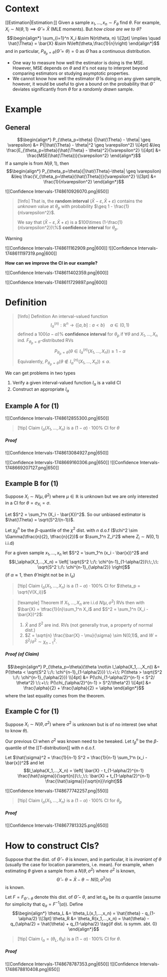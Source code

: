
# Context
[[Estimation|Estimation:]] Given a sample $x_1,...,x_n \sim F_\theta$ find $\theta$. For example, $X_i \sim N(\theta,1)\implies \hat{\Theta} = \bar{X}$ (MLE moments). But *how close are we to $\theta$?*   
$$\begin{align*}
\sum_{i=1}^n X_i &\sim N(n\theta, n) \\[2pt]
\implies \quad \hat{\Theta} = \bar{X} &\sim N\left(\theta,\frac{1}{n}\right)
\end{align*}$$
and in particular, $P_{\theta_p = \theta}(\hat{\Theta}= \theta)=0$ as $\hat{\Theta}$ has a continuous distribution.

- One way to measure how well the estimator is doing is the MSE. However, MSE depends on $\theta$ and it's not easy to interpret beyond comparing estimators or studying asymptotic properties.
- We cannot know how well the estimator $\hat{\Theta}$ is doing on any given sample, however, it would be useful to give a bound on the probability that $\hat{\Theta}$ deviates significantly from $\theta$ for a *randomly drawn* sample.

# Example
## General
$$\begin{align*}
P_{\theta_p=\theta} (|\hat{\Theta} - \theta| \geq \varepsilon) &= P(|\hat{\Theta} - \theta|^2 \geq \varepsilon^2) \\[4pt]
&\leq \frac{E_{\theta_p=\theta}(\hat{\Theta} - \theta)^2}{\varepsilon^2} \\[4pt]
&= \frac{MSE(\hat{\Theta})}{\varepsilon^2}
\end{align*}$$
If a sample is from $N(\theta,1)$, then
$$\begin{align*}
P_{\theta_p=\theta}(|\hat{\Theta}-\theta| \geq \varepsilon) &\leq \frac{V_{\theta_p=\theta}(\hat{\Theta})}{\varepsilon^2} \\[3pt]
&= \frac{1}{n\varepsilon^2}
\end{align*}$$

![[Confidence Intervals-1748610926070.png|650]]

>[!info]
>That is, the **random interval** $(\bar{X}-\varepsilon,\bar{X}+\varepsilon)$ contains the *unknown* value at $\theta_p$ with probability $\geq 1 - \frac{1}{n\varepsilon^2}$.
>
>We say that $(\bar{X}-\varepsilon,\bar{X}+\varepsilon)$ is a $100\times (1-\frac{1}{n\varepsilon^2})\%$ **confidence interval** for $\theta_p$.  

>[!warning]
>![[Confidence Intervals-1748611162909.png|600]]
>![[Confidence Intervals-1748611197319.png|600]]


**How can we improve the CI in our example?**

![[Confidence Intervals-1748611402359.png|600]]

![[Confidence Intervals-1748611729897.png|600]]


# Definition

>[!info] Definition
>An interval-valued function 
>$$I_\alpha^{(n)} : \mathbb{R}^n \to \{[a,b] : a<b\}\quad \alpha \in (0,1)$$
>defined a $100(a-\alpha)\%$ **confidence interval** for $\theta_p$ if $\forall \theta$ and $X_1,...,X_n$ ind. $F_{\theta_p = \theta}$-distributed RVs
>$$P_{\theta_p=\theta}(\theta\in I^{(n)}_\alpha(X_1,...,X_n)) \geq 1 - \alpha$$
>Equivalently, $P_{\theta_p=\theta}(\theta\not\in I^{(n)}_\alpha(X_1,...,X_n)) \leq  \alpha$.
>

We can get problems in two types
1. Verify a given interval-valued function $I_\alpha$ is a valid CI
2. Construct an appropriate $I_\alpha$

## Example A for (1)

![[Confidence Intervals-1748612855300.png|650]]

>[!tip] Claim
>$I_\alpha(X_1,...,X_n)$ is a $(1-\alpha)\cdot100\%$ CI for $\theta$
##### Proof

![[Confidence Intervals-1748613084927.png|650]]

![[Confidence Intervals-1748669160306.png|650]]
![[Confidence Intervals-1748669207127.png|650]]


## Example B for (1)

Suppose $X_i \sim N(\mu,\theta^2)$ where $\mu \in \mathbb{R}$ is unknown but we are only interested in a CI for $\theta = \sigma_{X_i}=\sigma$.

Let $S^2 = \sum_1^n (X_i - \bar{X})^2$. So our unbiased estimator is $\hat{\Theta} = \sqrt{S^2/(n-1)}$.

Let $\chi_\beta^n$ be the $\beta$-quantile of the $\chi^2$ dist. with $n$ d.o.f ($\chi^2 \sim \Gamma(\tfrac{n}{2}, \tfrac{n}{2})$ or $\sum_1^n Z_i^2$ where $Z_i \sim N(0,1)$ i.i.d)

For a given sample $x_1,...,x_n$ let $S^2 = \sum_1^n (x_i - \bar{x})^2$ and 
$$I_\alpha(X_1,...,X_n) = \left[ \sqrt{S^2 \:/\: \chi^{n-1}_{1-\alpha/2}}\:\:,\:\: \sqrt{S^2 \:/\: \chi^{n-1}_{\alpha/2}} \right]$$
(if $\alpha \approx 1$, then $\hat{\theta}$ might not be in $I_\alpha$) 

>[!tip] Claim
>$I_\alpha(X_1,...,X_n)$ is a $(1-\alpha)\cdot 100 \%$ CI for $\theta_p = \sqrt{V(X_i)}$

>[!example] Theorem
>If $X_1,...,X_n$ are i.i.d $N(\mu,\sigma^2)$ RVs then with $\bar{X} = \tfrac{1}{n}\sum_1^n X_i$ and $S^2 = \sum_1^n (X_i - \bar{X})^2$:
>1. $\bar{X}$ and $S^2$ are ind. RVs    (not generally true, a property of normal dist.)
>2. $Z = \sqrt{n} \frac{\bar{X} - \mu}{\sigma} \sim N(0,1)$, and $W = S^2/\sigma^2 \sim \chi^2_{n-1}$.

##### Proof (of Claim)
$$\begin{align*}
P_{\theta_p=\theta}(\theta \not\in I_\alpha(X_1,...,X_n)) &= P(\theta < \sqrt{S^2 \:/\: \chi^{n-1}_{1-\alpha/2}}) \:\:+\:\: P(\theta  > \sqrt{S^2 \:/\: \chi^{n-1}_{\alpha/2}}) \\[4pt]
&= P(\chi_{1-\alpha/2}^{n-1} < S^2/ \theta^2) \:\:+\:\: P(\chi_{\alpha/2}^{n-1} > S^2/\theta^2) \\[4pt]
&= \frac{\alpha}{2} + \frac{\alpha}{2} = \alpha
\end{align*}$$
where the last equality comes from the theorem.


## Example C for (1)

Suppose $X_i\sim N(\theta,\sigma^2)$ where $\sigma^2$ is unknown but is of no interest (we what to know $\theta$).

Our previous CI when $\sigma^2$ was known need to be tweaked. Let $t_\beta^n$ be the $\beta$-quantile of the [[T-distribution]] with $n$ d.o.f. 

Let $\hat{\sigma}^2 = \frac{1}{n-1} S^2 = \frac{1}{n-1} \sum_1^n (x_i - \bar{x})^2$ and let 
$$I_\alpha(X_1,...,X_n) = \left[ \bar{X} - t_{1-\alpha/2}^{n-1} \frac{\hat{\sigma}}{\sqrt{n}}\:\:,\:\: \bar{X} + t_{1-\alpha/2}^{n-1} \frac{\hat{\sigma}}{\sqrt{n}}\right]$$

![[Confidence Intervals-1748677742257.png|550]]

>[!tip] Claim
>$I_\alpha(X_1,...,X_n)$ is a $(1-\alpha)\cdot 100\%$ CI for $\theta_p$

##### Proof

![[Confidence Intervals-1748677813325.png|650]]


# How to construct CIs?

Suppose that the dist. of $\hat{\Theta} - \theta$ is known, and in particular, it is *invariant of $\theta$* (usually the case for location parameters, i.e. mean).
For example, when estimating $\theta$ given a sample from a $N(\theta, \sigma^2)$ where $\sigma^2$ is known,
$$\hat{\Theta} - \theta = \bar{X} - \theta \sim N(0, \sigma^2/n)$$
is known.

Let $F = F_{\hat{\Theta} - \theta}$ denote this dist. of $\hat{\Theta}-\theta$, and let $q_\alpha$ be its $\alpha$ quantile (assume for simplicity that $q_\alpha = F^{-1}(\alpha$)). Define 
$$\begin{align*}
\theta_L &= \theta_L(x_1,...,x_n) = \hat{\theta} - q_{1-\alpha/2} \\[3pt]
\theta_R &= \theta_R(x_1,...,x_n) = \hat{\theta} - q_{\alpha/2} = \hat{\theta} + q_{1-\alpha/2} \tag{if dist. is symm. abt. 0}
\end{align*}$$

>[!tip] Claim
>$I_\alpha = (\theta_L,\theta_R)$ is a $(1-\alpha)\cdot 100\%$ CI for $\theta$.
##### Proof

![[Confidence Intervals-1748678787353.png|650]]
![[Confidence Intervals-1748678810408.png|650]]

